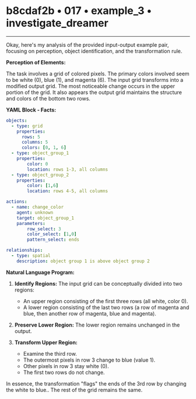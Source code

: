 # b8cdaf2b • 017 • example_3 • investigate_dreamer

---
Okay, here's my analysis of the provided input-output example pair, focusing on perception, object identification, and the transformation rule.

**Perception of Elements:**

The task involves a grid of colored pixels. The primary colors involved seem to be white (0), blue (1), and magenta (6). The input grid transforms into a modified output grid. The most noticeable change occurs in the upper portion of the grid. It also appears the output grid maintains the structure and colors of the bottom two rows.

**YAML Block - Facts:**



```yaml
objects:
  - type: grid
    properties:
      rows: 5
      columns: 5
      colors: [0, 1, 6]
  - type: object_group_1
    properties:
        color: 0
        location: rows 1-3, all columns
  - type: object_group_2
    properties:
        color: [1,6]
        location: rows 4-5, all columns

actions:
  - name: change_color
    agent: unknown
    target: object_group_1
    parameters:
        row_select: 3
        color_select: [1,0]
        pattern_select: ends

relationships:
  - type: spatial
    description: object group 1 is above object group 2

```



**Natural Language Program:**

1.  **Identify Regions:** The input grid can be conceptually divided into two regions:
    *   An upper region consisting of the first three rows (all white, color 0).
    *   A lower region consisting of the last two rows (a row of magenta and blue, then another row of magenta, blue and magenta).

2.  **Preserve Lower Region:** The lower region remains unchanged in the output.

3.  **Transform Upper Region:**
    *   Examine the third row.
    *   The outermost pixels in row 3 change to blue (value 1).
    *   Other pixels in row 3 stay white (0).
    * The first two rows do not change.

In essence, the transformation "flags" the ends of the 3rd row by changing the white to blue.. The rest of the grid remains the same.

